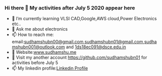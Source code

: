 ### Hi there 👋 My activities after July 5 2020 appear here
- 🌱 I’m currently learning VLSI CAD,Google,AWS cloud,Power Electronics etc..
- 💬 Ask me about electronics
- 📫 How to reach me: email:sudhamshubn00@gmail.com,sudhamshubn01@gmail.com,sudhamshubn001@outlook.com and 1ds18ec091@dsce.edu.in<br>
- 👋 Website:www.sudhamshu.me <Get your daily dose of technology now at sudhamshu.me>
- 🌱 Visit my another account https://github.com/sudhamshubn01 for activities before July 5
- 📫 My linkedin profile:<a href=https://www.linkedin.com/in/sudhamshu-b-n-760bb7171/>Linkedin Profile</a>
